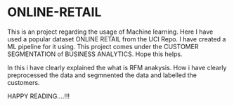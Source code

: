 # ONLINE-RETAIL
This is an project regarding the usage of Machine learning. Here I have used a popular dataset ONLINE RETAIL from the UCI Repo. I have created a ML pipeline for it using. This project comes under the CUSTOMER SEGMENTATION of BUSINESS ANALYTICS.  Hope this helps. 

In this i have clearly explained the what is RFM anakysis. How i have clearly preprocessed the data and segmnented the data and labelled the customers.

HAPPY READING....!!!
